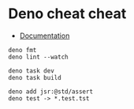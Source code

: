 # Deno cheat cheat

- [Documentation](https://docs.deno.com/runtime/)

```
deno fmt
deno lint --watch

deno task dev
deno task build

deno add jsr:@std/assert
deno test -> *.test.tst
```
